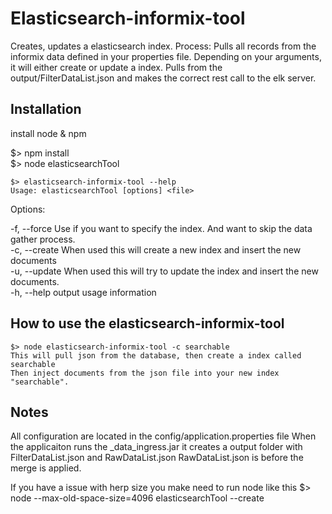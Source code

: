 # Elasticsearch-informix-tool
Creates, updates a elasticsearch index.
Process:
	Pulls all records from the informix data defined in your properties file.
	Depending on your arguments, it will either create or update a index.
	Pulls from the output/FilterDataList.json and makes the correct rest call to the elk server.

## Installation
install node & npm

$> npm install  
$> node elasticsearchTool  

	$> elasticsearch-informix-tool --help
	Usage: elasticsearchTool [options] <file>

  Options:

  -f, --force  <indexName>  Use if you want to specify the index. And want to skip the data gather process.  
  -c, --create <indexName>  When used this will create a new index and insert the new documents  
  -u, --update <indexName>  When used this will try to update the index and insert the new documents.  
  -h, --help                output usage information  


## How to use the elasticsearch-informix-tool
    
    $> node elasticsearch-informix-tool -c searchable
    This will pull json from the database, then create a index called searchable
    Then inject documents from the json file into your new index "searchable".
  
## Notes
All configuration are located in the config/application.properties file
When the applicaiton runs the _data_ingress.jar it creates a output folder with FilterDataList.json and RawDataList.json
RawDataList.json is before the merge is applied.

If you have a issue with herp size you make need to run node like this
$> node --max-old-space-size=4096 elasticsearchTool --create <indexName> 

